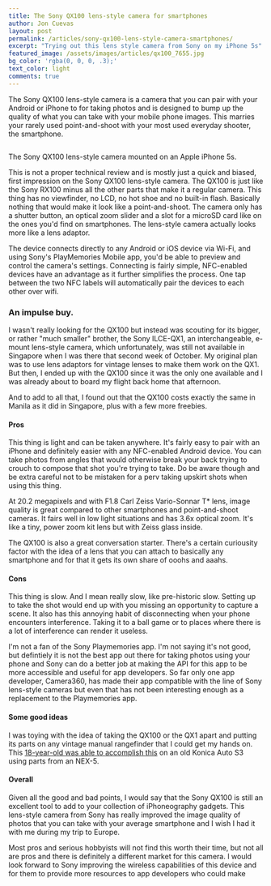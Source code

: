 ```yaml
---
title: The Sony QX100 lens-style camera for smartphones
author: Jon Cuevas
layout: post
permalink: /articles/sony-qx100-lens-style-camera-smartphones/
excerpt: "Trying out this lens style camera from Sony on my iPhone 5s"
featured_image: /assets/images/articles/qx100_7655.jpg
bg_color: 'rgba(0, 0, 0, .3);'
text_color: light
comments: true
---
```


<p class="lead">
The Sony QX100 lens-style camera is a camera that you can pair with your Android or iPhone to for taking photos and is designed to bump up the quality of what you can take with your mobile phone images. This marries your rarely used point-and-shoot with your most used everyday shooter, the smartphone.
</p>

<div class="offgrid-left">
	<img src="{{ "/assets/images/articles/qx100_7655.jpg" | prepend: site.baseurl }}" alt="">
	<p class="caption">The Sony QX100 lens-style camera mounted on an Apple iPhone 5s.</p>
</div>

This is not a proper technical review and is mostly just a quick and biased, first impression on the Sony QX100 lens-style camera. The QX100 is just like the Sony RX100 minus all the other parts that make it a regular camera. This thing has no viewfinder, no LCD, no hot shoe and no built-in flash. Basically nothing that would make it look like a point-and-shoot. The camera only has a shutter button, an optical zoom slider and a slot for a microSD card like on the ones you'd find on smartphones. The lens-style camera actually looks more like a lens adaptor.

The device connects directly to any Android or iOS device via Wi-Fi, and using Sony's PlayMemories Mobile app, you'd be able to preview and control the camera's settings. Connecting is fairly simple, NFC-enabled devices have an advantage as it further simplifies the process. One tap between the two NFC labels will automatically pair the devices to each other over wifi.

### An impulse buy.

I wasn't really looking for the QX100 but instead was scouting for its bigger, or rather "much smaller" brother, the Sony ILCE-QX1, an interchangeable, e-mount lens-style camera, which unfortunately, was still not available in Singapore when I was there that second week of October. My original plan was to use lens adaptors for vintage lenses to make them work on the QX1. But then, I ended up with the QX100 since it was the only one available and I was already about to board my flight back home that afternoon.

And to add to all that, I found out that the QX100 costs exactly the same in Manila as it did in Singapore, plus with a few more freebies.

#### Pros

This thing is light and can be taken anywhere. It's fairly easy to pair with an iPhone and definitely easier with any NFC-enabled Android device. You can take photos from angles that would otherwise break your back trying to crouch to compose that shot you're trying to take. Do be aware though and be extra careful not to be mistaken for a perv taking upskirt shots when using this thing.

At 20.2 megapixels and with F1.8 Carl Zeiss Vario-Sonnar T* lens, image quality is great compared to other smartphones and point-and-shoot cameras. It fairs well in low light situations and has 3.6x optical zoom. It's like a tiny, power zoom kit lens but with Zeiss glass inside.

The QX100 is also a great conversation starter. There's a certain curiousity factor with the idea of a lens that you can attach to basically any smartphone and for that it gets its own share of ooohs and aaahs.

#### Cons

This thing is slow. And I mean really slow, like pre-historic slow. Setting up to take the shot would end up with you missing an opportunity to capture a scene. It also has this annoying habit of disconnecting when your phone encounters interference. Taking it to a ball game or to places where there is a lot of interference can render it useless.

I'm not a fan of the Sony Playmemories app. I'm not saying it's not good, but defintiely it is not the best app out there for taking photos using your phone and Sony can do a better job at making the API for this app to be more accessible and useful for app developers. So far only one app developer, Camera360, has made their app compatible with the line of Sony lens-style cameras but even that has not been interesting enough as a replacement to the Playmemories app.

#### Some good ideas

I was toying with the idea of taking the QX100 or the QX1 apart and putting its parts on any vintage manual rangefinder that I could get my hands on. This [18-year-old was able to accomplish this][1] on an old Konica Auto S3 using parts from an NEX-5.

#### Overall

Given all the good and bad points, I would say that the Sony QX100 is still an excellent tool to add to your collection of iPhoneography gadgets. This lens-style camera from Sony has really improved the image quality of photos that you can take with your average smartphone and I wish I had it with me during my trip to Europe. 

Most pros and serious hobbyists will not find this worth their time, but not all are pros and there is definitely a different market for this camera. I would look forward to Sony improving the wireless capabilities of this device and for them to provide more resources to app developers who could make 

[1]: https://frankencamera.wordpress.com/



